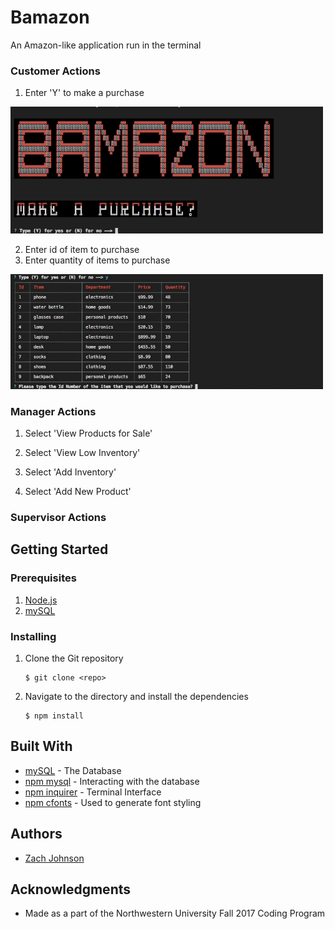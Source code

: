 # Bamazon

An Amazon-like application run in the terminal

### Customer Actions

1. Enter 'Y' to make a purchase

<img src="images/purchase_1.gif?raw=true" alt="Customer Order" width="500px" />

2. Enter id of item to purchase
3. Enter quantity of items to purchase

<img src="images/purchase_2.gif?raw=true" alt="Customer Order" width="500px" />

### Manager Actions

1. Select 'View Products for Sale'

2. Select 'View Low Inventory'

3. Select 'Add Inventory'

4. Select 'Add New Product' 

### Supervisor Actions

## Getting Started


### Prerequisites

1. [Node.js](https://nodejs.org/en/)
2. [mySQL](https://dev.mysql.com/doc/)

### Installing

1. Clone the Git repository

   ```
   $ git clone <repo>
   ```
2. Navigate to the directory and install the dependencies 
   ```
   $ npm install
   ```


## Built With

* [mySQL](https://dev.mysql.com/doc/) - The Database
* [npm mysql](https://www.npmjs.com/package/mysql) - Interacting with the database
* [npm inquirer](https://www.npmjs.com/package/inquirer) - Terminal Interface
* [npm cfonts](https://www.npmjs.com/package/cfonts) - Used to generate font styling

## Authors

* [Zach Johnson](https://github.com/zachtjohnson01)

## Acknowledgments

* Made as a part of the Northwestern University Fall 2017 Coding Program